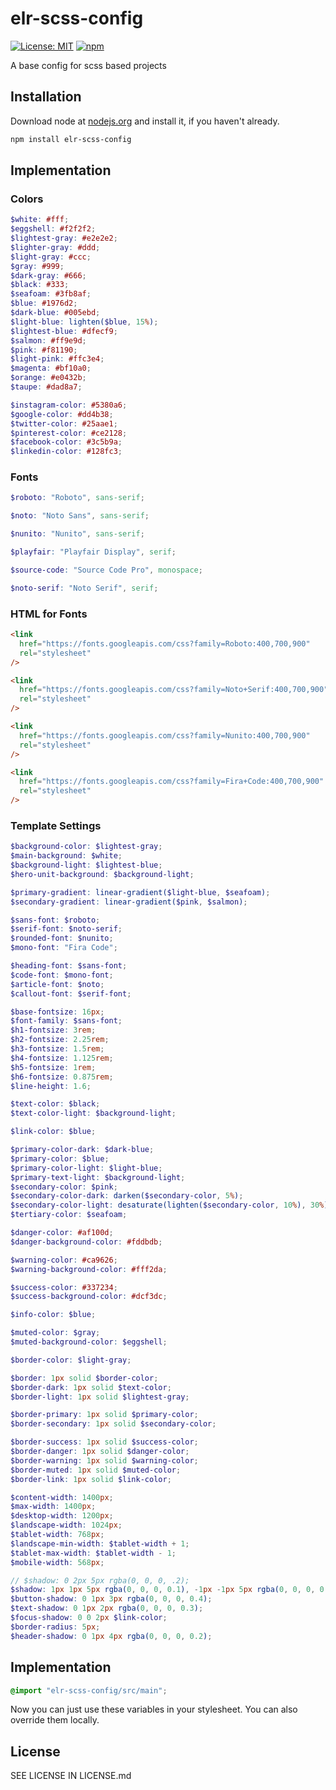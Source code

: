 # elr-scss-config

[![License: MIT](https://img.shields.io/badge/License-MIT-yellow.svg)](https://opensource.org/licenses/MIT)
[![npm](https://img.shields.io/npm/dm/elr-scss-config.svg?style=flat)](https://npmjs.com/package/elr-scss-config)

A base config for scss based projects

## Installation

Download node at [nodejs.org](http://nodejs.org) and install it, if you haven't already.

```sh
npm install elr-scss-config
```

## Implementation

### Colors

```scss
$white: #fff;
$eggshell: #f2f2f2;
$lightest-gray: #e2e2e2;
$lighter-gray: #ddd;
$light-gray: #ccc;
$gray: #999;
$dark-gray: #666;
$black: #333;
$seafoam: #3fb8af;
$blue: #1976d2;
$dark-blue: #005ebd;
$light-blue: lighten($blue, 15%);
$lightest-blue: #dfecf9;
$salmon: #ff9e9d;
$pink: #f81190;
$light-pink: #ffc3e4;
$magenta: #bf10a0;
$orange: #e0432b;
$taupe: #dad8a7;
```

```scss
$instagram-color: #5380a6;
$google-color: #dd4b38;
$twitter-color: #25aae1;
$pinterest-color: #ce2128;
$facebook-color: #3c5b9a;
$linkedin-color: #128fc3;
```

### Fonts

```scss
$roboto: "Roboto", sans-serif;
```

```scss
$noto: "Noto Sans", sans-serif;
```

```scss
$nunito: "Nunito", sans-serif;
```

```scss
$playfair: "Playfair Display", serif;
```

```scss
$source-code: "Source Code Pro", monospace;
```

```scss
$noto-serif: "Noto Serif", serif;
```

### HTML for Fonts

```html
<link
  href="https://fonts.googleapis.com/css?family=Roboto:400,700,900"
  rel="stylesheet"
/>
```

```html
<link
  href="https://fonts.googleapis.com/css?family=Noto+Serif:400,700,900"
  rel="stylesheet"
/>
```

```html
<link
  href="https://fonts.googleapis.com/css?family=Nunito:400,700,900"
  rel="stylesheet"
/>
```

```html
<link
  href="https://fonts.googleapis.com/css?family=Fira+Code:400,700,900"
  rel="stylesheet"
/>
```

### Template Settings

```scss
$background-color: $lightest-gray;
$main-background: $white;
$background-light: $lightest-blue;
$hero-unit-background: $background-light;
```

```scss
$primary-gradient: linear-gradient($light-blue, $seafoam);
$secondary-gradient: linear-gradient($pink, $salmon);
```

```scss
$sans-font: $roboto;
$serif-font: $noto-serif;
$rounded-font: $nunito;
$mono-font: "Fira Code";
```

```scss
$heading-font: $sans-font;
$code-font: $mono-font;
$article-font: $noto;
$callout-font: $serif-font;
```

```scss
$base-fontsize: 16px;
$font-family: $sans-font;
$h1-fontsize: 3rem;
$h2-fontsize: 2.25rem;
$h3-fontsize: 1.5rem;
$h4-fontsize: 1.125rem;
$h5-fontsize: 1rem;
$h6-fontsize: 0.875rem;
$line-height: 1.6;
```

```scss
$text-color: $black;
$text-color-light: $background-light;
```

```scss
$link-color: $blue;
```

```scss
$primary-color-dark: $dark-blue;
$primary-color: $blue;
$primary-color-light: $light-blue;
$primary-text-light: $background-light;
$secondary-color: $pink;
$secondary-color-dark: darken($secondary-color, 5%);
$secondary-color-light: desaturate(lighten($secondary-color, 10%), 30%);
$tertiary-color: $seafoam;
```

```scss
$danger-color: #af100d;
$danger-background-color: #fddbdb;

$warning-color: #ca9626;
$warning-background-color: #fff2da;

$success-color: #337234;
$success-background-color: #dcf3dc;

$info-color: $blue;

$muted-color: $gray;
$muted-background-color: $eggshell;
```

```scss
$border-color: $light-gray;

$border: 1px solid $border-color;
$border-dark: 1px solid $text-color;
$border-light: 1px solid $lightest-gray;

$border-primary: 1px solid $primary-color;
$border-secondary: 1px solid $secondary-color;

$border-success: 1px solid $success-color;
$border-danger: 1px solid $danger-color;
$border-warning: 1px solid $warning-color;
$border-muted: 1px solid $muted-color;
$border-link: 1px solid $link-color;
```

```scss
$content-width: 1400px;
$max-width: 1400px;
$desktop-width: 1200px;
$landscape-width: 1024px;
$tablet-width: 768px;
$landscape-min-width: $tablet-width + 1;
$tablet-max-width: $tablet-width - 1;
$mobile-width: 568px;
```

```scss
// $shadow: 0 2px 5px rgba(0, 0, 0, .2);
$shadow: 1px 1px 5px rgba(0, 0, 0, 0.1), -1px -1px 5px rgba(0, 0, 0, 0.1);
$button-shadow: 0 1px 3px rgba(0, 0, 0, 0.4);
$text-shadow: 0 1px 2px rgba(0, 0, 0, 0.3);
$focus-shadow: 0 0 2px $link-color;
$border-radius: 5px;
$header-shadow: 0 1px 4px rgba(0, 0, 0, 0.2);
```

## Implementation

```scss
@import "elr-scss-config/src/main";
```

Now you can just use these variables in your stylesheet. You can also override them locally.

## License

SEE LICENSE IN LICENSE.md
